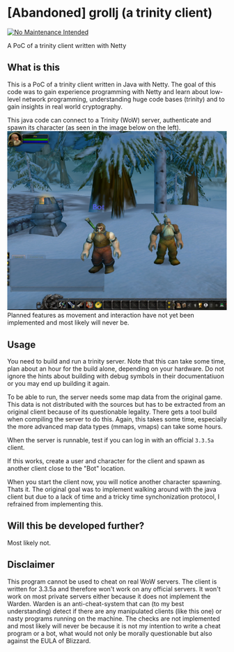 # [Abandoned] grollj (a trinity client)

[![No Maintenance Intended](http://unmaintained.tech/badge.svg)](http://unmaintained.tech/)

A PoC of a trinity client written with Netty

## What is this
This is a PoC of a trinity client written in Java with Netty.
The goal of this code was to gain experience programming with Netty and learn about low-level network programming, understanding huge code bases (trinity) and to gain insights in real world cryptography.

This java code can connect to a Trinity (WoW) server, authenticate and spawn its character (as seen in the image below on the left).
![joined_character.png](doc/joined_character.png)
Planned features as movement and interaction have not yet been implemented and most likely will never be.

## Usage
You need to build and run a trinity server. Note that this can take some time, plan about an hour for the build alone, depending on your hardware. Do not ignore the hints about building with debug symbols in their documentatiuon or you may end up building it again.

To be able to run, the server needs some map data from the original game. This data is not distributed with the sources but has to be extracted from an original client because of its questionable legality. There gets a tool build when compiling the server to do this. Again, this takes some time, especially the more advanced map data types (mmaps, vmaps) can take some hours.

When the server is runnable, test if you can log in with an official `3.3.5a` client.

If this works, create a user and character for the client and spawn as another client close to the "Bot" location.

When you start the client now, you will notice another character spawning. Thats it. The original goal was to implement walking around with the java client but due to a lack of time and a tricky time synchonization protocol, I refrained from implementing this.

## Will this be developed further?
Most likely not.

## Disclaimer
This program cannot be used to cheat on real WoW servers. The client is written for 3.3.5a and therefore won't work on any official servers. It won't work on most private servers either because it does not implement the Warden. Warden is an anti-cheat-system that can (to my best understanding) detect if there are any manipulated clients (like this one) or nasty programs running on the machine. The checks are not implemented and most likely will never be because it is not my intention to write a cheat program or a bot, what would not only be morally questionable but also against the EULA of Blizzard.
